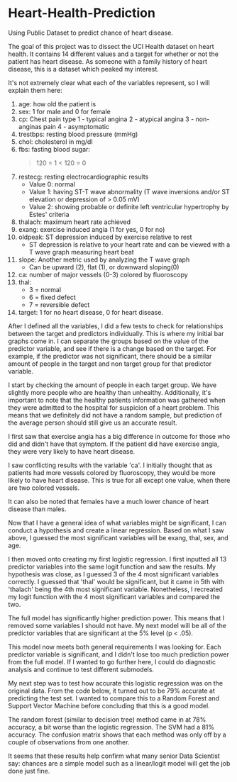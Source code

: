 # Heart-Health-Prediction
Using Public Dataset to predict chance of heart disease.

The goal of this project was to dissect the UCI Health dataset on heart health. It contains 14 different values and a target for whether or not the patient has heart disease. As someone with a family history of heart disease, this is a dataset which peaked my interest.

It's not extremely clear what each of the variables represent, so I will explain them here:

1. age: how old the patient is
2. sex: 1 for male and 0 for female
3. cp: Chest pain type
	1 - typical angina
	2 - atypical angina
	3 - non-anginas pain
	4 - asymptomatic
4. trestbps: resting blood pressure (mmHg)
5. chol: cholesterol in mg/dl
6. fbs: fasting blood sugar:
	> 120 = 1
	< 120 = 0
7. restecg: resting electrocardiographic results 
	- Value 0: normal 
	- Value 1: having ST-T wave abnormality (T wave inversions and/or ST elevation or depression of > 0.05 mV) 
	- Value 2: showing probable or definite left ventricular hypertrophy by Estes' criteria 
8. thalach: maximum heart rate achieved
9. exang: exercise induced angia (1 for yes, 0 for no)
10. oldpeak: ST depression induced by exercise relative to rest
	- ST depression is relative to your heart rate and can be viewed with a T wave graph measuring heart beat
11. slope: Another metric used by analyzing the T wave graph
	- Can be upward (2), flat (1), or downward sloping(0)
12. ca: number of major vessels (0-3) colored by fluoroscopy
13. thal: 
	- 3 = normal
	- 6 = fixed defect
	- 7 = reversible defect
14. target: 1 for no heart disease, 0 for heart disease.

After I defined all the variables, I did a few tests to check for relationships between the target and predictors individually. This is where my initial bar graphs come in. I can separate the groups based on the value of the predictor variable, and see if there is a change based on the target. For example, if the predictor was not significant, there should be a similar amount of people in the target and non target group for that predictor variable.

I start by checking the amount of people in each target group. We have slightly more people who are healthy than unhealthy. Additionally, it's important to note that the healthy patients information was gathered when they were admitted to the hospital for suspicion of a heart problem. This means that we definitely did not have a random sample, but prediction of the average person should still give us an accurate result. 

I first saw that exercise angia has a big difference in outcome for those who did and didn't have that symptom. If the patient did have exercise angia, they were very likely to have heart disease.

I saw conflicting results with the variable 'ca'. I initially thought that as patients had more vessels colored by fluoroscopy, they would be more likely to have heart disease. This is true for all except one value, when there are two colored vessels.

It can also be noted that females have a much lower chance of heart disease than males.

Now that I have a general idea of what variables might be significant, I can conduct a hypothesis and create a linear regression. Based on what I saw above, I guessed the most significant variables will be  exang, thal, sex, and age.

I then moved onto creating my first logistic regression. I first inputted all 13 predictor variables into the same logit function and saw the results. My hypothesis was close, as I guessed 3 of the 4 most significant variables correctly. I guessed that 'thal' would be significant, but it came in 5th with 'thalach' being the 4th most significant variable. Nonetheless, I recreated my logit function with the 4 most significant variables and compared the two.

The full model has significantly higher prediction power. This means that I removed some variables I should not have. My next model will be all of the predictor variables that are significant at the 5% level (p < .05).

This model now meets both general requirements I was looking for. Each predictor variable is significant, and I didn't lose too much prediction power from the full model. If I wanted to go further here, I could do diagnostic analysis and continue to test different submodels.

My next step was to test how accurate this logistic regression was on the original data. From the code below, it turned out to be 79% accurate at predicting the test set. I wanted to compare this to a Random Forest and Support Vector Machine before concluding that this is a good model.

The random forest (similar to decision tree) method came in at 78% accuracy, a bit worse than the logistic regression. The SVM had a 81% accuracy. The confusion matrix shows that each method was only off by a couple of observations from one another.

It seems that these results help confirm what many senior Data Scientist say: chances are a simple model such as a linear/logit model will get the job done just fine. 

